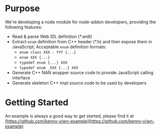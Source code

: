 # Purpose #
We're developing a node module for node-addon developers, providing the following features:

 - Read & parse Web IDL definition (*.widl)
 - Extract `enum` definition from C++ header (*.h) and then expose them in JavaScript; Acceptable `enum` definition formats:
   - `enum class XXX : YYY {...}`
   - `enum XXX {...}`
   - `typedef enum {...} XXX`
   - `typedef enum _XXX {...} XXX`
 - Generate C++ NAN wrapper source code to provide JavaScript calling interface
 - Generate skeleton C++ impl source code to be used by developers

# Getting Started #

An example is always a good way to get started, please find it at [https://github.com/kenny-y/wn-example](https://github.com/kenny-y/wn-example)
